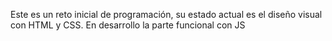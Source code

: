 Este es un reto inicial de programación, su estado actual es el diseño visual con HTML y CSS.
En desarrollo la parte funcional con JS
